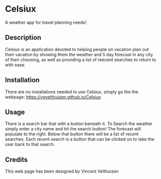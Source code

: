 # Celsiux
A weather app for travel planning needs!

## Description
Celsiux is an application devoted to helping people on vacation plan out their vacation by showing them the weather and 5 day forecast in any city of their choosing, as well as providing a list of reecent searches to return to with ease.

## Installation
There are no installations needed to use Celsiux, simply go the the webpage:
https://vpvelthuizen.github.io/Celsiux

## Usage
There is a search bar that with a button beneath it. To Search the weather simply enter a city name and hit the search button! The forecast will populate to the right.
Below that button there will be a list of recent searches. Each recent search is a button that can be clicked on to take the user back to that search.

## Credits
This web page has been designed by Vincent Velthuizen
